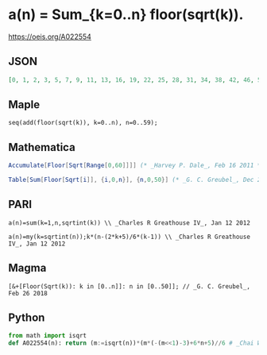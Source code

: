 # a\(n\) \= Sum\_\{k\=0\.\.n\} floor\(sqrt\(k\)\)\.
https://oeis.org/A022554
## JSON
```JSON
[0, 1, 2, 3, 5, 7, 9, 11, 13, 16, 19, 22, 25, 28, 31, 34, 38, 42, 46, 50, 54, 58, 62, 66, 70, 75, 80, 85, 90, 95, 100, 105, 110, 115, 120, 125, 131, 137, 143, 149, 155, 161, 167, 173, 179, 185, 191, 197, 203, 210, 217, 224, 231, 238, 245, 252, 259, 266, 273, 280]
```
## Maple
```Maple
seq(add(floor(sqrt(k)), k=0..n), n=0..59);
```
## Mathematica
```Mathematica
Accumulate[Floor[Sqrt[Range[0,60]]]] (* _Harvey P. Dale_, Feb 16 2011 *)
```
```Mathematica
Table[Sum[Floor[Sqrt[i]], {i,0,n}], {n,0,50}] (* _G. C. Greubel_, Dec 22 2016 *)
```
## PARI
```PARI
a(n)=sum(k=1,n,sqrtint(k)) \\ _Charles R Greathouse IV_, Jan 12 2012
```
```PARI
a(n)=my(k=sqrtint(n));k*(n-(2*k+5)/6*(k-1)) \\ _Charles R Greathouse IV_, Jan 12 2012
```
## Magma
```Magma
[&+[Floor(Sqrt(k)): k in [0..n]]: n in [0..50]]; // _G. C. Greubel_, Feb 26 2018
```
## Python
```Python
from math import isqrt
def A022554(n): return (m:=isqrt(n))*(m*(-(m<<1)-3)+6*n+5)//6 # _Chai Wah Wu_, Aug 03 2022
```
